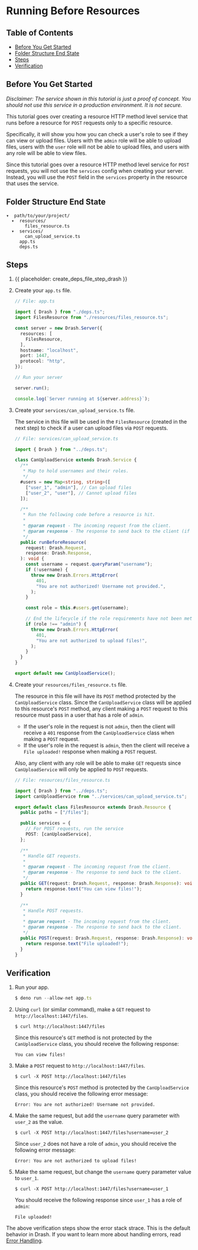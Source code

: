 # Running Before Resources

## Table of Contents

- [Before You Get Started](#before-you-get-started)
- [Folder Structure End State](#folder-structure-end-state)
- [Steps](#steps)
- [Verification](#verification)

## Before You Get Started

_Disclaimer: The service shown in this tutorial is just a proof of concept. You
should not use this service in a production environment. It is not secure._

This tutorial goes over creating a resource HTTP method level service that runs
before a resource for `POST` requests only to a specific resource.

Specifically, it will show you how you can check a user's role to see if they
can view or upload files. Users with the `admin` role will be able to upload
files, users with the `user` role will not be able to upload files, and users
with any role will be able to view files.

Since this tutorial goes over a resource HTTP method level service for `POST`
requests, you will not use the `services` config when creating your server.
Instead, you will use the `POST` field in the `services` property in the
resource that uses the service.

## Folder Structure End State

```text
▾  path/to/your/project/
  ▾  resources/
       files_resource.ts
  ▾  services/
       can_upload_service.ts
     app.ts
     deps.ts
```

## Steps

1. {{ placeholder: create_deps_file_step_drash }}

1. Create your `app.ts` file.

   ```typescript
   // File: app.ts

   import { Drash } from "./deps.ts";
   import FilesResource from "./resources/files_resource.ts";

   const server = new Drash.Server({
     resources: [
       FilesResource,
     ],
     hostname: "localhost",
     port: 1447,
     protocol: "http",
   });

   // Run your server

   server.run();

   console.log(`Server running at ${server.address}`);
   ```

1. Create your `services/can_upload_service.ts` file.

   The service in this file will be used in the `FilesResource` (created in the
   next step) to check if a user can upload files via `POST` requests.

   ```typescript
   // File: services/can_upload_service.ts

   import { Drash } from "../deps.ts";

   class CanUploadService extends Drash.Service {
     /**
      * Map to hold usernames and their roles.
      */
     #users = new Map<string, string>([
       ["user_1", "admin"], // Can upload files
       ["user_2", "user"], // Cannot upload files
     ]);

     /**
      * Run the following code before a resource is hit.
      *
      * @param request - The incoming request from the client.
      * @param response - The response to send back to the client (if needed).
      */
     public runBeforeResource(
       request: Drash.Request,
       response: Drash.Response,
     ): void {
       const username = request.queryParam("username");
       if (!username) {
         throw new Drash.Errors.HttpError(
           401,
           "You are not authorized! Username not provided.",
         );
       }

       const role = this.#users.get(username);

       // End the lifecycle if the role requirements have not been met
       if (role !== "admin") {
         throw new Drash.Errors.HttpError(
           401,
           "You are not authorized to upload files!",
         );
       }
     }
   }

   export default new CanUploadService();
   ```

1. Create your `resources/files_resource.ts` file.

   The resource in this file will have its `POST` method protected by the
   `CanUploadService` class. Since the `CanUploadService` class will be applied
   to this resource's `POST` method, any client making a `POST` request to this
   resource must pass in a user that has a role of `admin`.

   - If the user's role in the request is not `admin`, then the client will
     receive a `401` response from the `CanUploadService` class when making a
     `POST` request.
   - If the user's role in the request is `admin`, then the client will receive
     a `File uploaded!` response when making a `POST` request.

   Also, any client with any role will be able to make `GET` requests since
   `CanUploadService` will only be applied to `POST` requests.

   ```typescript
   // File: resources/files_resource.ts

   import { Drash } from "../deps.ts";
   import canUploadService from "../services/can_upload_service.ts";

   export default class FilesResource extends Drash.Resource {
     public paths = ["/files"];

     public services = {
       // For POST requests, run the service
       POST: [canUploadService],
     };

     /**
      * Handle GET requests.
      *
      * @param request - The incoming request from the client.
      * @param response - The response to send back to the client.
      */
     public GET(request: Drash.Request, response: Drash.Response): void {
       return response.text("You can view files!");
     }

     /**
      * Handle POST requests.
      *
      * @param request - The incoming request from the client.
      * @param response - The response to send back to the client.
      */
     public POST(request: Drash.Request, response: Drash.Response): void {
       return response.text("File uploaded!");
     }
   }
   ```

## Verification

1. Run your app.

   ```typescript
   $ deno run --allow-net app.ts
   ```

2. Using `curl` (or similar command), make a `GET` request to
   `http://localhost:1447/files`.

   ```text
   $ curl http://localhost:1447/files
   ```

   Since this resource's `GET` method is not protected by the `CanUploadService`
   class, you should receive the following response:

   ```text
   You can view files!
   ```

3. Make a `POST` request to `http://localhost:1447/files`.

   ```text
   $ curl -X POST http://localhost:1447/files
   ```

   Since this resource's `POST` method is protected by the `CanUploadService`
   class, you should receive the following error message:

   ```text
   Error: You are not authorized! Username not provided.
   ```

4. Make the same request, but add the `username` query parameter with `user_2`
   as the value.

   ```text
   $ curl -X POST http://localhost:1447/files?username=user_2
   ```

   Since `user_2` does not have a role of `admin`, you should receive the
   following error message:

   ```text
   Error: You are not authorized to upload files!
   ```

5. Make the same request, but change the `username` query parameter value to
   `user_1`.

   ```text
   $ curl -X POST http://localhost:1447/files?username=user_1
   ```

   You should receive the following response since `user_1` has a role of
   `admin`:

   ```text
   File uploaded!
   ```

The above verification steps show the error stack strace. This is the default
behavior in Drash. If you want to learn more about handling errors, read
[Error Handling](/drash/v2.x/tutorials/servers/error-handling).
